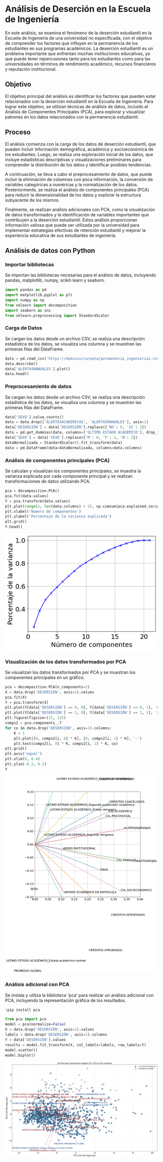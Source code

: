 # Análisis de Deserción en la Escuela de Ingeniería
En este análisis, se examina el fenómeno de la deserción estudiantil en la Escuela de Ingeniería de una universidad no especificada, con el objetivo de comprender los factores que influyen en la permanencia de los estudiantes en sus programas académicos. La deserción estudiantil es un problema importante que enfrentan muchas instituciones educativas, ya que puede tener repercusiones tanto para los estudiantes como para las universidades en términos de rendimiento académico, recursos financieros y reputación institucional.

## **Objetivo**
El objetivo principal del análisis es identificar los factores que pueden estar relacionados con la deserción estudiantil en la Escuela de Ingeniería. Para lograr este objetivo, se utilizan técnicas de análisis de datos, incluido el Análisis de Componentes Principales (PCA), para explorar y visualizar patrones en los datos relacionados con la permanencia estudiantil.
 ## **Proceso**
 El análisis comienza con la carga de los datos de deserción estudiantil, que pueden incluir información demográfica, académica y socioeconómica de los estudiantes. Luego, se realiza una exploración inicial de los datos, que incluye estadísticas descriptivas y visualizaciones preliminares para comprender la distribución de los datos y identificar posibles tendencias.

A continuación, se lleva a cabo el preprocesamiento de datos, que puede incluir la eliminación de columnas con poca información, la conversión de variables categóricas a numéricas y la normalización de los datos. Posteriormente, se realiza el análisis de componentes principales (PCA) para reducir la dimensionalidad de los datos y explorar la estructura subyacente de los mismos.

Finalmente, se realizan análisis adicionales con PCA, como la visualización de datos transformados y la identificación de variables importantes que contribuyen a la deserción estudiantil. Estos análisis proporcionan información valiosa que puede ser utilizada por la universidad para implementar estrategias efectivas de retención estudiantil y mejorar la experiencia educativa de sus estudiantes de ingeniería.

## Análisis de datos con Python

### Importar bibliotecas
Se importan las bibliotecas necesarias para el análisis de datos, incluyendo pandas, matplotlib, numpy, scikit-learn y seaborn.
```python
import pandas as pd
import matplotlib.pyplot as plt
import numpy as np
from sklearn import decomposition
import seaborn as sns
from sklearn.preprocessing import StandardScaler
```
### Carga de Datos 
Se cargan los datos desde un archivo CSV, se realiza una descripción estadística de los datos, se visualiza una columna y se muestran las primeras filas del DataFrame.
```python
data = pd.read_csv('https://dominio/carpeta/permanencia_ingenierias.csv', sep=';', encoding='latin_1', decimal=",")
data.describe()
data['ALERTASMANUALES'].plot()
data.head()
```
### Preprocesamiento de datos 
Se cargan los datos desde un archivo CSV, se realiza una descripción estadística de los datos, se visualiza una columna y se muestran las primeras filas del DataFrame.
```python
data['SEXO'].value_counts()
data = data.drop(['ALERTASACADEMICAS', 'ALERTASMANUALES'], axis=1)
data['DESERSIÓN'] = data['DESERSIÓN'].replace({'NO': 0, 'SI': 1})
data = pd.get_dummies(data, columns=['ULTIMO ESTADO ACADÉMICO'], drop_first=True)
data['SEXO'] = data['SEXO'].replace({'M': 0, 'F': 1, 'N': 2})
dataNormalizada = StandardScaler().fit_transform(data)
data = pd.DataFrame(data=dataNormalizada, columns=data.columns)
```
### Análisis de componentes principales (PCA) 
Se calculan y visualizan los componentes principales, se muestra la varianza explicada por cada componente principal y se realizan transformaciones de datos utilizando PCA.
```python
pca = decomposition.PCA()
pca.fit(data.values)
Y = pca.transform(data.values)
plt.plot(range(1, len(data.columns) + 1), np.cumsum(pca.explained_variance_ratio_), 'x-b')
plt.xlabel('Número de componentes')
plt.ylabel('Porcentaje de la varianza explicada')
plt.grid()
Y.head()
```
![pca](https://github.com/alex-style1007/Images/blob/main/PCA.png)
### Visualización de los datos transformados por PCA 
Se visualizan los datos transformados por PCA y se muestran los componentes principales en un gráfico.
```python
pca = decomposition.PCA(n_components=2)
X = data.drop('DESERSIÓN', axis=1).values
pca.fit(X)
Y = pca.transform(X)
plt.plot(Y[data['DESERSIÓN'] == 0, 0], Y[data['DESERSIÓN'] == 0, 1], 'ob', label='No deserción')
plt.plot(Y[data['DESERSIÓN'] == 1, 0], Y[data['DESERSIÓN'] == 1, 1], 'xr', label='Sí deserción')
plt.figure(figsize=(12, 12))
comps2 = pca.components_.T
for co in data.drop('DESERSIÓN', axis=1).columns:
    K = 1
    plt.plot([0, comps2[i, 0] * K], [0, comps2[i, 1] * K], '-')
    plt.text(comps2[i, 0] * K, comps2[i, 1] * K, co)
plt.grid()
plt.axis('equal')
plt.xlim(0, 0.4)
plt.ylim(-0.2, 0.2)
Y
```
![pca](https://github.com/alex-style1007/Images/blob/main/PCAD.png)
### Análisis adicional con PCA 
Se instala y utiliza la biblioteca 'pca' para realizar un análisis adicional con PCA, incluyendo la representación gráfica de los resultados.
```python
!pip install pca
```

```python
from pca import pca
model = pca(normalize=False)
X = data.drop('DESERSIÓN', axis=1).values
labels = data.drop('DESERSIÓN', axis=1).columns
Y = data['DESERSIÓN'].values
results = model.fit_transform(X, col_labels=labels, row_labels=Y)
model.scatter()
model.biplot()
```
![pca](https://github.com/alex-style1007/Images/blob/main/PCAf.png)
